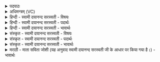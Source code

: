 <details><summary>पदपाठः</summary>

उ॒शिक्। त्वम्। दे॒व॒। सो॒म॒। अ॒ग्नेः। प्रि॒यम्। पाथः॑। अपि॑। इ॒हि॒। व॒शी। त्वम्। दे॒व। सो॒म॒। इन्द्र॑स्य। प्रि॒यम्। पाथः॑। अपि॑। इ॒हि॒। अ॒स्मत्स॒खेत्य॒स्मत्ऽसखा॑। त्वम्। दे॒व॒। सो॒म॒। विश्वे॑षाम्। दे॒वाना॑म्। प्रि॒यम्। पाथः॑। अपि॑। इ॒हि॒। ५०।
</details>

<details><summary>अधिमन्त्रम् (VC)</summary>

- प्रजापतयो देवताः
- देवा ऋषयः
- भुरिग् आर्षी जगती
- निषादः
</details>

<details><summary>हिन्दी - स्वामी दयानन्द सरस्वती - विषयः</summary>

फिर प्रकारान्तर से राजविषय को अगले मन्त्र में कहा है ॥
</details>

<details><summary>हिन्दी - स्वामी दयानन्द सरस्वती - पदार्थः</summary>

पदार्थान्वयभाषाः -  हे (देव) दिव्यगुणसम्पन्न (सोम) समस्त ऐश्वर्य्ययुक्त राजन् ! आप (उशिक्) अति मनोहर होके (अग्नेः) उत्तम विद्वान् के (प्रियम्) प्रेम उत्पन्न करानेवाले (पाथः) रक्षायोग्य व्यवहार को (अपि) निश्चय से (इहि) प्राप्त करो और जानो। हे (देव) दानशील (सोम) हर एक प्रकार से ऐश्वर्य्य की उन्नति करानेवाले ! आप (वशी) जितेन्द्रिय होकर (इन्द्रस्य) परमैश्वर्य्यवाले धार्म्मिक जन के (प्रियम्) प्रेम उत्पन्न करानेवाले (पाथः) जानने योग्य कर्म को (अपि) निश्चय से (इहि) जानो। हे (देव) समस्त विद्याओं में प्रकाशमान (सोम) ऐश्वर्य्ययुक्त ! आप (अस्मत्सखा) हम लोग जिनके मित्र हैं, ऐसे आप होकर (विश्वेषाम्) समस्त (देवानाम्) विद्वानों के प्रेम उत्पन्न करानेहारे (पाथः) विज्ञान के आचरण को (अपि) निश्चय से (इहि) प्राप्त हो तथा जानो ॥५०॥
</details>

<details><summary>हिन्दी - स्वामी दयानन्द सरस्वती - भावार्थः</summary>

भावार्थभाषाः -  राजा, राजपुरुष, सभासद् तथा अन्य सब सज्जनों को उचित है कि पुरुषार्थ अच्छे-अच्छे नियम और मित्रभाव से धार्म्मिक वेद के पारगन्ता विद्वानों के मार्ग को चलें, क्योंकि उनके तुल्य आचरण किये विना कोई विद्या, धर्म्म, सब से एक प्रीतिभाव और ऐश्वर्य्य को नहीं पा सकता है ॥५०॥
</details>

<details><summary>संस्कृत - स्वामी दयानन्द सरस्वती - विषयः</summary>

पुनः प्रकारान्तरेण राजविषयमाह ॥
</details>

<details><summary>संस्कृत - स्वामी दयानन्द सरस्वती - पदार्थः</summary>

पदार्थान्वयभाषाः -  हे देव सोम राजन् ! त्वमुशिग्भवन्नग्नेः प्रियम्पाथोऽपीहि। हे देव सोम ! त्वं वशी भूत्वेन्द्रस्य प्रियम्पाथोऽपीहि। हे देव सोम ! त्वमस्मत्सखा विश्वेषां देवानां प्रियं पाथोऽपीहि ॥५०॥
</details>

<details><summary>संस्कृत - स्वामी दयानन्द सरस्वती - भावार्थः</summary>

भावार्थभाषाः -  राज्ञो राजपुरुषाणां सभ्यानां चोचितमस्ति पुरुषार्थेन संयमेन मित्रतया धार्म्मिकाणां वेदपारगानां मार्गे गच्छेयुर्नहि सत्पुरुषसङ्गानुकरणाभ्यां विना कश्चिद्विद्यां धर्म्मं सार्वजनिकप्रियतामैश्वर्य्यं च प्राप्तुं शक्नोति ॥५०॥
</details>

<details><summary>मराठी - माता सविता जोशी (यह अनुवाद स्वामी दयानन्द सरस्वती जी के आधार पर किया गया है।) - भावार्थः</summary>

भावार्थभाषाः -  राजा, राजपुरुष, सभासद व इतर सर्व लोकांनी पुरुषार्थ करून चांगल्या नियमांचे पालन करावे. मैत्रीच्या भावनेने धार्मिक, वैदिक विद्वानांच्या मार्गाने चालावे. कारण त्यांच्यासारखे वागल्याशिवाय कोणीही विद्या, धर्म, सर्वांवर सारखी प्रीती, ऐश्वर्य प्राप्त करू शकत नाही.
</details>